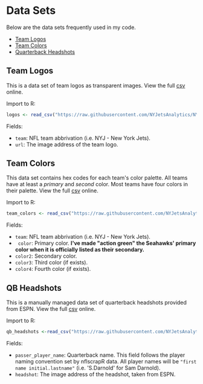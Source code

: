 # Data Sets

Below are the data sets frequently used in my code.

* [Team Logos](#team-logos)
* [Team Colors](#team-colors)
* [Quarterback Headshots](#qb-headshots)

## Team Logos

This is a data set of team logos as transparent images. View the full [csv](https://github.com/NYJetsAnalytics/NYJetsAnalytics/blob/master/data_sets/logosdf.csv) online. 

Import to R:

````R
logos <- read_csv("https://raw.githubusercontent.com/NYJetsAnalytics/NYJetsAnalytics/master/data_sets/logosdf.csv")
````
Fields:
* `team`: NFL team abbrivation (i.e. NYJ - New York Jets).
* `url`: The image address of the team logo. 

## Team Colors

This data set contains hex codes for each team's color palette. All teams have at least a *primary* and *second* color. Most teams have four colors in their palette. View the full [csv](https://github.com/NYJetsAnalytics/NYJetsAnalytics/blob/master/data_sets/teamcolorsdf.csv) online. 

Import to R:

````R
team_colors <- read_csv("https://raw.githubusercontent.com/NYJetsAnalytics/NYJetsAnalytics/master/data_sets/teamcolorsdf.csv")
````
Fields:
* `team`: NFL team abbrivation (i.e. NYJ - New York Jets).
* ` color`: Primary color. **I've made "action green" the Seahawks' primary color when it is officially listed as their secondary.**
* `color2`: Secondary color.
* `color3`: Third color (if exists). 
* `color4`: Fourth color (if exists). 

## QB Headshots

This is a manually managed data set of quarterback headshots provided from ESPN. View the full [csv](https://github.com/NYJetsAnalytics/NYJetsAnalytics/blob/master/data_sets/2019_qb_headshots.csv) online. 

Import to R:

````R
qb_headshots <-read_csv("https://raw.githubusercontent.com/NYJetsAnalytics/NYJetsAnalytics/master/data_sets/2019_qb_headshots.csv")
````

Fields:
* `passer_player_name`: Quarterback name. This field follows the player naming convention set by nflscrapR data. All player names will be `"first name initial.lastname"` (i.e. 'S.Darnold' for Sam Darnold). 
* `headshot`: The image address of the headshot, taken from ESPN. 
